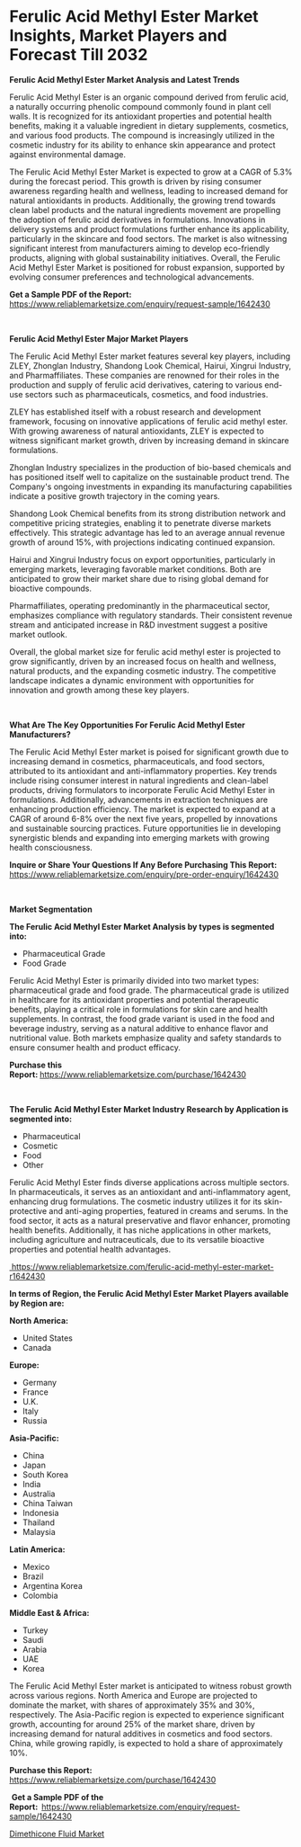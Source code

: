 <p><h1>Ferulic Acid Methyl Ester Market Insights, Market Players and Forecast Till 2032</h1></p><p><strong>Ferulic Acid Methyl Ester Market Analysis and Latest Trends</strong></p>
<p><p>Ferulic Acid Methyl Ester is an organic compound derived from ferulic acid, a naturally occurring phenolic compound commonly found in plant cell walls. It is recognized for its antioxidant properties and potential health benefits, making it a valuable ingredient in dietary supplements, cosmetics, and various food products. The compound is increasingly utilized in the cosmetic industry for its ability to enhance skin appearance and protect against environmental damage.</p><p>The Ferulic Acid Methyl Ester Market is expected to grow at a CAGR of 5.3% during the forecast period. This growth is driven by rising consumer awareness regarding health and wellness, leading to increased demand for natural antioxidants in products. Additionally, the growing trend towards clean label products and the natural ingredients movement are propelling the adoption of ferulic acid derivatives in formulations. Innovations in delivery systems and product formulations further enhance its applicability, particularly in the skincare and food sectors. The market is also witnessing significant interest from manufacturers aiming to develop eco-friendly products, aligning with global sustainability initiatives. Overall, the Ferulic Acid Methyl Ester Market is positioned for robust expansion, supported by evolving consumer preferences and technological advancements.</p></p>
<p><strong>Get a Sample PDF of the Report:&nbsp;</strong> <a href="https://www.reliablemarketsize.com/enquiry/request-sample/1642430?utm_campaign=2769&utm_medium=2&utm_source=Github&utm_content=ia&utm_term=02042025&utm_id=ferulic-acid-methyl-ester">https://www.reliablemarketsize.com/enquiry/request-sample/1642430</a></p>
<p>&nbsp;</p>
<p><strong>Ferulic Acid Methyl Ester Major Market Players</strong></p>
<p><p>The Ferulic Acid Methyl Ester market features several key players, including ZLEY, Zhonglan Industry, Shandong Look Chemical, Hairui, Xingrui Industry, and Pharmaffiliates. These companies are renowned for their roles in the production and supply of ferulic acid derivatives, catering to various end-use sectors such as pharmaceuticals, cosmetics, and food industries.</p><p>ZLEY has established itself with a robust research and development framework, focusing on innovative applications of ferulic acid methyl ester. With growing awareness of natural antioxidants, ZLEY is expected to witness significant market growth, driven by increasing demand in skincare formulations.</p><p>Zhonglan Industry specializes in the production of bio-based chemicals and has positioned itself well to capitalize on the sustainable product trend. The Company's ongoing investments in expanding its manufacturing capabilities indicate a positive growth trajectory in the coming years.</p><p>Shandong Look Chemical benefits from its strong distribution network and competitive pricing strategies, enabling it to penetrate diverse markets effectively. This strategic advantage has led to an average annual revenue growth of around 15%, with projections indicating continued expansion.</p><p>Hairui and Xingrui Industry focus on export opportunities, particularly in emerging markets, leveraging favorable market conditions. Both are anticipated to grow their market share due to rising global demand for bioactive compounds.</p><p>Pharmaffiliates, operating predominantly in the pharmaceutical sector, emphasizes compliance with regulatory standards. Their consistent revenue stream and anticipated increase in R&D investment suggest a positive market outlook.</p><p>Overall, the global market size for ferulic acid methyl ester is projected to grow significantly, driven by an increased focus on health and wellness, natural products, and the expanding cosmetic industry. The competitive landscape indicates a dynamic environment with opportunities for innovation and growth among these key players.</p></p>
<p>&nbsp;</p>
<p><strong>What Are The Key Opportunities For Ferulic Acid Methyl Ester Manufacturers?</strong></p>
<p><p>The Ferulic Acid Methyl Ester market is poised for significant growth due to increasing demand in cosmetics, pharmaceuticals, and food sectors, attributed to its antioxidant and anti-inflammatory properties. Key trends include rising consumer interest in natural ingredients and clean-label products, driving formulators to incorporate Ferulic Acid Methyl Ester in formulations. Additionally, advancements in extraction techniques are enhancing production efficiency. The market is expected to expand at a CAGR of around 6-8% over the next five years, propelled by innovations and sustainable sourcing practices. Future opportunities lie in developing synergistic blends and expanding into emerging markets with growing health consciousness.</p></p>
<p><strong>Inquire or Share Your Questions If Any Before Purchasing This Report:</strong> <a href="https://www.reliablemarketsize.com/enquiry/pre-order-enquiry/1642430?utm_campaign=2769&utm_medium=2&utm_source=Github&utm_content=ia&utm_term=02042025&utm_id=ferulic-acid-methyl-ester">https://www.reliablemarketsize.com/enquiry/pre-order-enquiry/1642430</a></p>
<p>&nbsp;</p>
<p><strong>Market Segmentation</strong></p>
<p><strong>The Ferulic Acid Methyl Ester Market Analysis by types is segmented into:</strong></p>
<p><ul><li>Pharmaceutical Grade</li><li>Food Grade</li></ul></p>
<p><p>Ferulic Acid Methyl Ester is primarily divided into two market types: pharmaceutical grade and food grade. The pharmaceutical grade is utilized in healthcare for its antioxidant properties and potential therapeutic benefits, playing a critical role in formulations for skin care and health supplements. In contrast, the food grade variant is used in the food and beverage industry, serving as a natural additive to enhance flavor and nutritional value. Both markets emphasize quality and safety standards to ensure consumer health and product efficacy.</p></p>
<p><strong>Purchase this Report:&nbsp;</strong><a href="https://www.reliablemarketsize.com/purchase/1642430?utm_campaign=2769&utm_medium=2&utm_source=Github&utm_content=ia&utm_term=02042025&utm_id=ferulic-acid-methyl-ester">https://www.reliablemarketsize.com/purchase/1642430</a></p>
<p>&nbsp;</p>
<p><strong>The Ferulic Acid Methyl Ester Market Industry Research by Application is segmented into:</strong></p>
<p><ul><li>Pharmaceutical</li><li>Cosmetic</li><li>Food</li><li>Other</li></ul></p>
<p><p>Ferulic Acid Methyl Ester finds diverse applications across multiple sectors. In pharmaceuticals, it serves as an antioxidant and anti-inflammatory agent, enhancing drug formulations. The cosmetic industry utilizes it for its skin-protective and anti-aging properties, featured in creams and serums. In the food sector, it acts as a natural preservative and flavor enhancer, promoting health benefits. Additionally, it has niche applications in other markets, including agriculture and nutraceuticals, due to its versatile bioactive properties and potential health advantages.</p></p>
<p><a href="https://www.reliablemarketsize.com/ferulic-acid-methyl-ester-market-r1642430?utm_campaign=2769&utm_medium=2&utm_source=Github&utm_content=ia&utm_term=02042025&utm_id=ferulic-acid-methyl-ester">&nbsp;https://www.reliablemarketsize.com/ferulic-acid-methyl-ester-market-r1642430</a></p>
<p><strong>In terms of Region, the Ferulic Acid Methyl Ester Market Players available by Region are:</strong></p>
<p>
    <p> <strong> North America: </strong>
        <ul>
            <li>United States</li>
            <li>Canada</li>
        </ul>
        </p> 
    <p> <strong> Europe: </strong>
        <ul>
            <li>Germany</li>
            <li>France</li>
            <li>U.K.</li>
            <li>Italy</li>
            <li>Russia</li>
        </ul>
        </p> 
    <p> <strong> Asia-Pacific: </strong>
        <ul>
            <li>China</li>
            <li>Japan</li>
            <li>South Korea</li>
            <li>India</li>
            <li>Australia</li>
            <li>China Taiwan</li>
            <li>Indonesia</li>
            <li>Thailand</li>
            <li>Malaysia</li>
        </ul>
        </p> 
    <p> <strong> Latin America: </strong>
        <ul>
            <li>Mexico</li>
            <li>Brazil</li>
            <li>Argentina Korea</li>
            <li>Colombia</li>
        </ul>
        </p> 
    <p> <strong> Middle East & Africa: </strong>
        <ul>
            <li>Turkey</li>
            <li>Saudi</li>
            <li>Arabia</li>
            <li>UAE</li>
            <li>Korea</li>
        </ul>
    </p>
    </p>
<p><p>The Ferulic Acid Methyl Ester market is anticipated to witness robust growth across various regions. North America and Europe are projected to dominate the market, with shares of approximately 35% and 30%, respectively. The Asia-Pacific region is expected to experience significant growth, accounting for around 25% of the market share, driven by increasing demand for natural additives in cosmetics and food sectors. China, while growing rapidly, is expected to hold a share of approximately 10%.</p></p>
<p><strong>Purchase this Report: </strong><a href="https://www.reliablemarketsize.com/purchase/1642430?utm_campaign=2769&utm_medium=2&utm_source=Github&utm_content=ia&utm_term=02042025&utm_id=ferulic-acid-methyl-ester">https://www.reliablemarketsize.com/purchase/1642430</a></p>
<p>&nbsp;<strong>Get a Sample PDF of the Report:&nbsp;&nbsp;</strong><a href="https://www.reliablemarketsize.com/enquiry/request-sample/1642430?utm_campaign=2769&utm_medium=2&utm_source=Github&utm_content=ia&utm_term=02042025&utm_id=ferulic-acid-methyl-ester">https://www.reliablemarketsize.com/enquiry/request-sample/1642430</a></p>
<p><strong></strong></p>
<p><p><a href="https://github.com/danikabiele541/Market-Research-Report-List-1/blob/main/dimethicone-fluid-market.md?utm_campaign=2769&utm_medium=2&utm_source=Github&utm_content=ia&utm_term=02042025&utm_id=ferulic-acid-methyl-ester">Dimethicone Fluid Market</a></p></p>